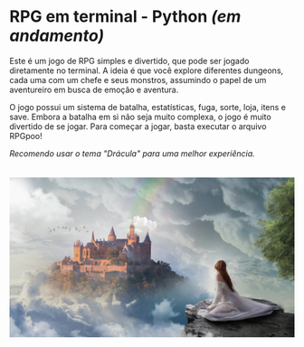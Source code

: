﻿# RPG em terminal - Python <i>(em andamento)</i>

Este é um jogo de RPG simples e divertido, que pode ser jogado diretamente no terminal. 
A ideia é que você explore diferentes dungeons, cada uma com um chefe e seus monstros, assumindo o papel de um aventureiro em busca de emoção e aventura.

O jogo possui um sistema de batalha, estatísticas, fuga, sorte, loja, itens e save. Embora a batalha em si não seja muito complexa, o jogo é muito divertido de se jogar. Para começar a jogar, basta executar o arquivo RPGpoo! 

<i>Recomendo usar o tema "Drácula" para uma melhor experiência.</i>
<br><br><br>
<img src='./images/rpg.jpg'>

